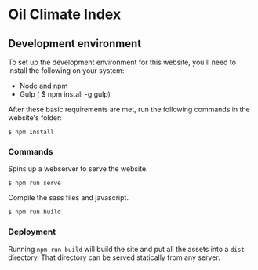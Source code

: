 # Oil Climate Index

## Development environment
To set up the development environment for this website, you'll need to install the following on your system:

- [Node and npm](http://nodejs.org/)
- Gulp ( $ npm install -g gulp)

After these basic requirements are met, run the following commands in the website's folder:
```
$ npm install

```

### Commands

Spins up a webserver to serve the website.
```
$ npm run serve
```

Compile the sass files and javascript.
```
$ npm run build
```

### Deployment
Running `npm run build` will build the site and put all the assets into a `dist` directory. That directory can be served statically from any server. 
